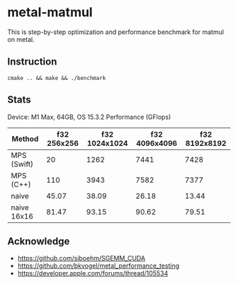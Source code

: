 # metal-matmul

This is step-by-step optimization and performance benchmark for matmul on metal.


## Instruction


```
cmake .. && make && ./benchmark
```


## Stats

Device: M1 Max, 64GB, OS 15.3.2
Performance (GFlops)

|Method      | f32 256x256 | f32 1024x1024 | f32 4096x4096 | f32 8192x8192 |
|------------|-------------|---------------|---------------|---------------|
|MPS (Swift) | 20          |  1262         | 7441          |  7428         |
|MPS (C++)   | 110         |  3943         | 7582          |  7377         |
|naive       | 45.07       |  38.09        | 26.18         |  13.44        |
|naive 16x16 | 81.47       |  93.15        | 90.62         |  79.51        |


## Acknowledge

* https://github.com/siboehm/SGEMM_CUDA
* https://github.com/bkvogel/metal_performance_testing
* https://developer.apple.com/forums/thread/105534
